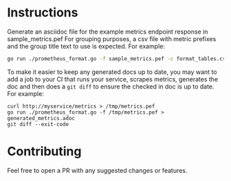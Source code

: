 # Instructions

Generate an asciidoc file for the example metrics endpoint response in sample_metrics.pef
For grouping purposes, a csv file with metric prefixes and the group title text to use is expected. For example:

```bash
go run ./prometheus_format.go -f sample_metrics.pef -c format_tables.csv > generated_metrics.adoc
```

To make it easier to keep any generated docs up to date, you may want to add a job to your CI that runs your service, scrapes metrics, generates the doc and then does a `git diff` to ensure the checked in doc is up to date.
For example:
```
curl http://myservice/metrics > /tmp/metrics.pef
go run ./prometheus_format.go -f /tmp/metrics.pef > generated_metrics.adoc
git diff --exit-code
```

# Contributing

Feel free to open a PR with any suggested changes or features.